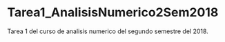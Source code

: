 # Tarea1_AnalisisNumerico2Sem2018
Tarea 1 del curso de analisis numerico del segundo semestre del 2018.
